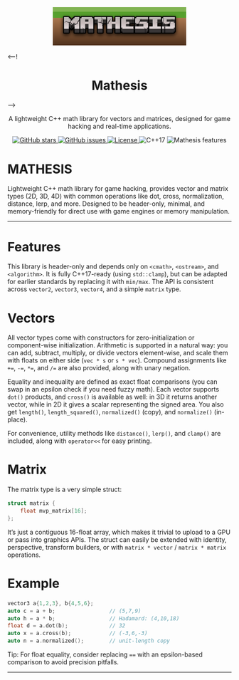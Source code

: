 <p align="center">
  <img src="mathesis.png" alt="Mathesis Logo" width="300">
</p>


<--! <h1 align="center">Mathesis</h1>-->
<p align="center">A lightweight C++ math library for vectors and matrices, designed for game hacking and real-time applications.</p>

<p align="center">
  <a href="https://github.com/your-username/Mathesis/stargazers">
    <img src="https://img.shields.io/github/stars/iax32/mathesis?style=flat-square&color=yellow" alt="GitHub stars">
  </a>
  <a href="https://github.com/your-username/Mathesis/issues">
    <img src="https://img.shields.io/github/issues/iax32/mathesis?style=flat-square&color=red" alt="GitHub issues">
  </a>
  <a href="LICENSE">
    <img src="https://img.shields.io/badge/license-MIT-green.svg?style=flat-square" alt="License">
  </a>
  <img src="https://img.shields.io/badge/C++-17-blue.svg?style=flat-square" alt="C++17">
  <img src="https://img.shields.io/badge/math-vectors%20%7C%20matrices-lightgrey.svg?style=flat-square" alt="Mathesis features">
</p>


# MATHESIS
Lightweight C++ math library for game hacking, provides vector and matrix types (2D, 3D, 4D) with common operations like dot, cross, normalization, distance, lerp, and more. Designed to be header-only, minimal, and memory-friendly for direct use with game engines or memory manipulation.

---

# Features

This library is header-only and depends only on `<cmath>`, `<ostream>`, and `<algorithm>`. It is fully C++17-ready (using `std::clamp`), but can be adapted for earlier standards by replacing it with `min/max`. The API is consistent across `vector2`, `vector3`, `vector4`, and a simple `matrix` type.

# Vectors

All vector types come with constructors for zero-initialization or component-wise initialization. Arithmetic is supported in a natural way: you can add, subtract, multiply, or divide vectors element-wise, and scale them with floats on either side (`vec * s` or `s * vec`). Compound assignments like `+=`, `-=`, `*=`, and `/=` are also provided, along with unary negation.

Equality and inequality are defined as exact float comparisons (you can swap in an epsilon check if you need fuzzy math). Each vector supports `dot()` products, and `cross()` is available as well: in 3D it returns another vector, while in 2D it gives a scalar representing the signed area. You also get `length()`, `length_squared()`, `normalized()` (copy), and `normalize()` (in-place).

For convenience, utility methods like `distance()`, `lerp()`, and `clamp()` are included, along with `operator<<` for easy printing.

# Matrix

The matrix type is a very simple struct:

```cpp
struct matrix {
    float mvp_matrix[16];
};
```

It’s just a contiguous 16-float array, which makes it trivial to upload to a GPU or pass into graphics APIs. The struct can easily be extended with identity, perspective, transform builders, or with `matrix * vector` / `matrix * matrix` operations.

# Example

```cpp
vector3 a{1,2,3}, b{4,5,6};
auto c = a + b;                 // (5,7,9)
auto h = a * b;                 // Hadamard: (4,10,18)
float d = a.dot(b);             // 32
auto x = a.cross(b);            // (-3,6,-3)
auto n = a.normalized();        // unit-length copy
```

Tip: For float equality, consider replacing `==` with an epsilon-based comparison to avoid precision pitfalls.

---

